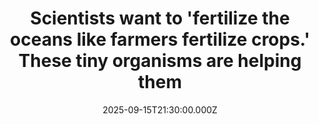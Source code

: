 ---
title: "Scientists want to 'fertilize the oceans like farmers fertilize crops.' These tiny organisms are helping them"
date: 2025-09-15T21:30:00.000Z
category: Human Kindness
externalLink: "https://www.goodgoodgood.co/articles/phytoplankton-carbon-absorbtion"
image: ""
excerpt: "Scientists are exploring whether encouraging the growth of phytoplankton could draw down more atmospheric carbon — without unintended side effects in oceanic ecosystems.…"
---